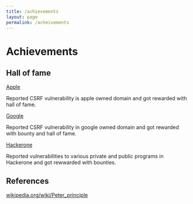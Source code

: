 ```yaml
---
title: /achievements
layout: page
permalink: /acheivements
---
```


# Achievements
## Hall of fame

[Apple](https://support.apple.com/en-us/HT201536)

Reported CSRF vulnerability is apple owned domain and got rewarded with hall of fame.

[Google](https://bughunters.google.com/profile/75c7bd70-e02a-4ac7-9d9d-1bfbb40587c7/awards)

Reported CSRF vulnerability in google owned domain and got rewarded with bounty and hall of fame.

[Hackerone](https://hackerone.com/asce21?type=user)

Reported vulnerabilities to various private and public programs in Hackerone and got rewwarded with bounties.

## References
[wikipedia.org/wiki/Peter_principle]()
